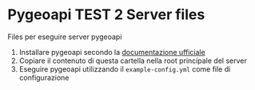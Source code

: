 # Pygeoapi TEST 2 Server files
Files per eseguire server pygeoapi

1. Installare pygeoapi secondo la [documentazione ufficiale](https://docs.pygeoapi.io/en/latest/installation.html)
2. Copiare il contenuto di questa cartella nella root principale del server
3. Eseguire pygeoapi utilizzando il `example-config.yml` come file di configurazione
